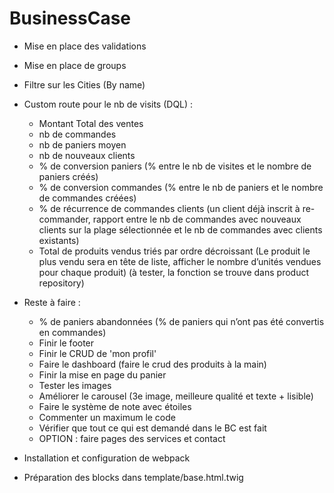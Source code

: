 # BusinessCase
- Mise en place des validations
- Mise en place de groups
- Filtre sur les Cities (By name)
- Custom route pour le nb de visits (DQL) :
    + Montant Total des ventes
    + nb de commandes
    + nb de paniers moyen
    + nb de nouveaux clients
    + % de conversion paniers (% entre le nb de visites et le nombre de paniers créés)
    + % de conversion commandes (% entre le nb de paniers et le nombre de
    commandes créées)
    + % de récurrence de commandes clients (un client déjà inscrit à re-commander,
rapport entre le nb de commandes avec nouveaux clients sur la plage
sélectionnée et le nb de commandes avec clients existants)
    + Total de produits vendus triés par ordre décroissant (Le produit le plus vendu
    sera en tête de liste, afficher le nombre d’unités vendues pour chaque produit) (à tester, la fonction se trouve dans product repository)

- Reste à faire :
    - % de paniers abandonnées (% de paniers qui n’ont pas été convertis en
commandes)
    - Finir le footer 
    - Finir le CRUD de 'mon profil'
    - Faire le dashboard (faire le crud des produits à la main)
    - Finir la mise en page du panier
    - Tester les images
    - Améliorer le carousel (3e image, meilleure qualité et texte + lisible)
    - Faire le système de note avec étoiles
    - Commenter un maximum le code
    - Vérifier que tout ce qui est demandé dans le BC est fait
    - OPTION : faire pages des services et contact
    
- Installation et configuration de webpack
- Préparation des blocks dans template/base.html.twig